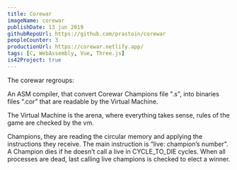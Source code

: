 ```yaml
---
title: Corewar
imageName: corewar
publishDate: 13 jun 2019
githubRepoUrl: https://github.com/prastoin/corewar
peopleCounter: 3
productionUrl: https://corewar.netlify.app/
tags: [C, WebAssembly, Vue, Three.js]
is42Project: true
---
```


The corewar regroups:

An ASM compiler, that convert Corewar Champions file ".s", into binaries files “.cor” that are readable by the Virtual Machine.

The Virtual Machine is the arena, where everything takes sense, rules of the game are checked by the vm.

Champions, they are reading the circular memory and applying the instructions they receive.
The main instruction is “live: champion’s number".
A Champion dies if he doesn’t call a live in CYCLE_TO_DIE cycles.
When all processes are dead, last calling live champions is checked to elect a winner.